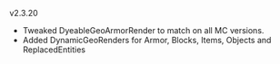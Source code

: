 v2.3.20

- Tweaked DyeableGeoArmorRender to match on all MC versions.
- Added DynamicGeoRenders for Armor, Blocks, Items, Objects and ReplacedEntities